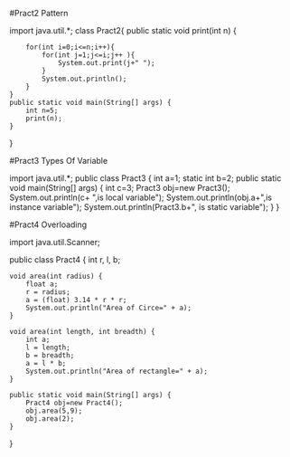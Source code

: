 #Pract2 Pattern

import java.util.*;
class Pract2{
    public static void print(int n) {
        
        for(int i=0;i<=n;i++){
            for(int j=1;j<=i;j++ ){
                System.out.print(j+" ");
            }
            System.out.println();
        }
    }
    public static void main(String[] args) {
        int n=5;
        print(n);
    }
} 

#Pract3 Types Of Variable

import java.util.*;
public class Pract3 {
    int a=1;
    static int b=2;
    public static void main(String[] args) {
        int c=3;
        Pract3 obj=new Pract3();
        System.out.println(c+ ",is local variable");
        System.out.println(obj.a+",is instance variable");
        System.out.println(Pract3.b+", is static variable");
     }
}

#Pract4    Overloading

import java.util.Scanner;

public class Pract4 {
    int r, l, b;

    void area(int radius) {
        float a;
        r = radius;
        a = (float) 3.14 * r * r;
        System.out.println("Area of Circe=" + a);
    }

    void area(int length, int breadth) {
        int a;
        l = length;
        b = breadth;
        a = l * b;
        System.out.println("Area of rectangle=" + a);
    }

    public static void main(String[] args) {
        Pract4 obj=new Pract4();
        obj.area(5,9);
        obj.area(2);
    }
}
